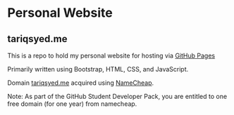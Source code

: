# Personal Website
## tariqsyed.me
This is a repo to hold my personal website for hosting via [GitHub Pages](https://www.pages.github.com)

Primarily written using Bootstrap, HTML, CSS, and JavaScript.

Domain [tariqsyed.me](https://tariqsyed.me) acquired using [NameCheap](https://www.namecheap.com).

Note: As part of the GitHub Student Developer Pack, you are entitled to one free domain (for one year) from namecheap.
